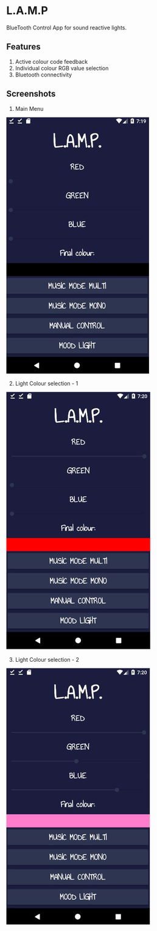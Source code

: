 # L.A.M.P
BlueTooth Control App for sound reactive lights.

## Features
1) Active colour code feedback
2) Individual colour RGB value selection
3) Bluetooth connectivity

## Screenshots
1) Main Menu

![](Screenshots/MainMenu.JPG)

2) Light Colour selection - 1

![](Screenshots/Light1.JPG)

3) Light Colour selection - 2

![](Screenshots/Light2.JPG)
